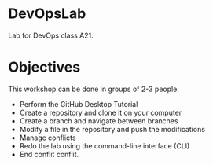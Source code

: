 # DevOpsLab
Lab for DevOps class A21.
# Objectives
This workshop can be done in groups of 2-3 people.

- Perform the GitHub Desktop Tutorial
- Create a repository and clone it on your computer
- Create a branch and navigate between branches
- Modify a file in the repository and push the modifications
- Manage conflicts
- Redo the lab using the command-line interface (CLI)
- End conflit conflit.
